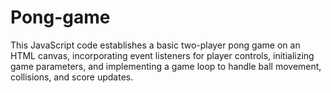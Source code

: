 # Pong-game
This JavaScript code establishes a basic two-player pong game on an HTML canvas, incorporating event listeners for player controls, initializing game parameters, and implementing a game loop to handle ball movement, collisions, and score updates.
